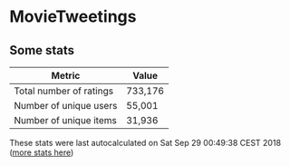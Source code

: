 # MovieTweetings
## Some stats

Metric | Value
--- | ---
Total number of ratings                 | 733,176
Number of unique users                  | 55,001
Number of unique items                  | 31,936
These stats were last autocalculated on Sat Sep 29 00:49:38 CEST 2018  ([more stats here](./stats.md))

